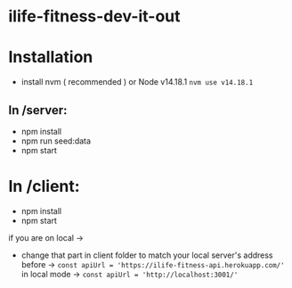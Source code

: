 # ilife-fitness-dev-it-out
# Installation

- install nvm ( recommended ) or Node v14.18.1
`nvm use v14.18.1`

## In /server:

- npm install
- npm run seed:data
- npm start

# In /client: 
- npm install
- npm start

if you are on local ->
- change that part in client folder to match your local server's address
before -> `const apiUrl = 'https://ilife-fitness-api.herokuapp.com/'`
in local mode -> `const apiUrl = 'http://localhost:3001/'`
